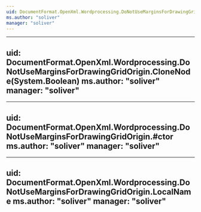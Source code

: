 ```yaml
---
uid: DocumentFormat.OpenXml.Wordprocessing.DoNotUseMarginsForDrawingGridOrigin
ms.author: "soliver"
manager: "soliver"
---
```


---
uid: DocumentFormat.OpenXml.Wordprocessing.DoNotUseMarginsForDrawingGridOrigin.CloneNode(System.Boolean)
ms.author: "soliver"
manager: "soliver"
---

---
uid: DocumentFormat.OpenXml.Wordprocessing.DoNotUseMarginsForDrawingGridOrigin.#ctor
ms.author: "soliver"
manager: "soliver"
---

---
uid: DocumentFormat.OpenXml.Wordprocessing.DoNotUseMarginsForDrawingGridOrigin.LocalName
ms.author: "soliver"
manager: "soliver"
---
